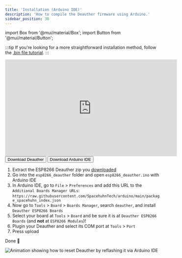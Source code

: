 ```yaml
---
title: 'Installation (Arduino IDE)'
description: 'How to compile the Deauther firmware using Arduino.'
sidebar_position: 30
---
```


import Box from '@mui/material/Box';
import Button from '@mui/material/Button';

:::tip
If you're looking for a more straightforward installation method, follow the [.bin file tutorial](/diy/installation-bin).
:::

<iframe width="560" height="315" src="https://www.youtube-nocookie.com/embed/NbRu9t7z3Ts" title="YouTube video player" frameborder="0" allow="accelerometer; autoplay; clipboard-write; encrypted-media; gyroscope; picture-in-picture" allowfullscreen></iframe>

<Box my={2}>
<Button variant='contained' sx={{mr:.5,mb:.5}} target='_blank' href='https://github.com/SpacehuhnTech/esp8266_deauther/archive/v2.zip'>Download Deauther</Button>
<Button variant='contained' sx={{mr:.5,mb:.5}} target='_blank' href='https://www.arduino.cc/en/software'>Download Arduino IDE</Button>
</Box>

1. Extract the ESP8266 Deauther zip you [downloaded](/docs/download)
2. Go into the `esp8266_deauther` folder and open `esp8266_deauther.ino` with Arduino IDE
3. In Arduino IDE, go to `File` > `Preferences` and add this URL to the `Additional Boards Manager URLs`: 
`https://raw.githubusercontent.com/SpacehuhnTech/arduino/main/package_spacehuhn_index.json`
4. Now go to `Tools` > `Board` > `Boards Manager`, search `deauther`, and install `Deauther ESP8266 Boards`
5. Select your board at `Tools` > `Board` and be sure it is at `Deauther ESP8266 Boards` (and **not** at `ESP8266 Modules`)!
6. Plugin your Deauther and select its COM port at `Tools` > `Port`
7. Press upload

Done 🎉

![Animation showing how to reset Deauther by reflashing it via Arduino IDE](/img/diy/arduino-tutorial.gif)